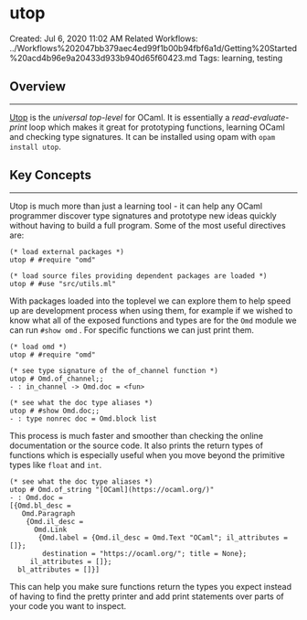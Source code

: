 # utop

Created: Jul 6, 2020 11:02 AM
Related Workflows: ../Workflows%202047bb379aec4ed99f1b00b94fbf6a1d/Getting%20Started%20acd4b96e9a20433d933b940d65f60423.md
Tags: learning, testing

## Overview

---

[Utop](https://github.com/ocaml-community/utop) is the *universal top-level* for OCaml. It is essentially a *read-evaluate-print* loop which makes it great for prototyping functions, learning OCaml and checking type signatures. It can be installed using opam with `opam install utop`. 

## Key Concepts

---

Utop is much more than just a learning tool - it can help any OCaml programmer discover type signatures and prototype new ideas quickly without having to build a full program. Some of the most useful directives are: 

```
(* load external packages *)
utop # #require "omd" 

(* load source files providing dependent packages are loaded *)
utop # #use "src/utils.ml" 
```

With packages loaded into the toplevel we can explore them to help speed up are development process when using them, for example if we wished to know what all of the exposed functions and types are for the `Omd` module we can run `#show omd` . For specific functions we can just print them.

```
(* load omd *)
utop # #require "omd"

(* see type signature of the of_channel function *)
utop # Omd.of_channel;;
- : in_channel -> Omd.doc = <fun>

(* see what the doc type aliases *)
utop # #show Omd.doc;; 
- : type nonrec doc = Omd.block list
```

This process is much faster and smoother than checking the online documentation or the source code. It also prints the return types of functions which is especially useful when you move beyond the primitive types like `float` and `int`.

```
(* see what the doc type aliases *)
utop # Omd.of_string "[OCaml](https://ocaml.org/)"
- : Omd.doc =
[{Omd.bl_desc =
   Omd.Paragraph
    {Omd.il_desc =
      Omd.Link
       {Omd.label = {Omd.il_desc = Omd.Text "OCaml"; il_attributes = []};
        destination = "https://ocaml.org/"; title = None};
     il_attributes = []};
  bl_attributes = []}]
```

This can help you make sure functions return the types you expect instead of having to find the pretty printer and add print statements over parts of your code you want to inspect.